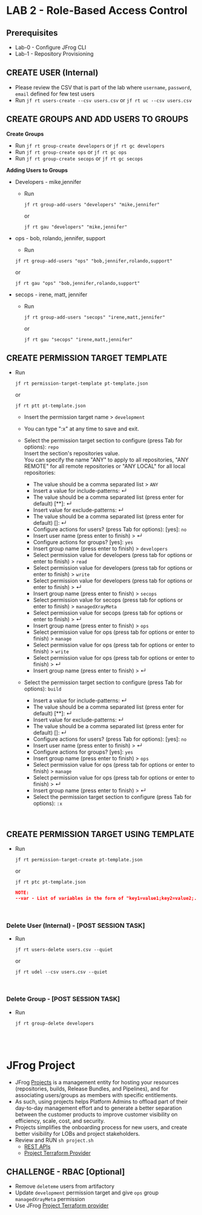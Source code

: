 # LAB 2 - Role-Based Access Control

## Prerequisites
- Lab-0 - Configure JFrog CLI
- Lab-1 - Repository Provisioning

## CREATE USER (Internal)
- Please review the CSV that is part of the lab where `username`, `password`, `email` defined for few test users
- Run ``jf rt users-create --csv users.csv`` or ``jf rt uc --csv users.csv``

## CREATE GROUPS AND ADD USERS TO GROUPS
**Create Groups**
- Run ``jf rt group-create developers`` or ``jf rt gc developers``
- Run ``jf rt group-create ops`` or ``jf rt gc ops``
- Run ``jf rt group-create secops`` or ``jf rt gc secops``


**Adding Users to Groups**
- Developers - mike,jennifer
    - Run

      ``jf rt group-add-users "developers" "mike,jennifer"``

      or

      ``jf rt gau "developers" "mike,jennifer"``


- ops - bob, rolando, jennifer, support
    - Run

    ``jf rt group-add-users "ops" "bob,jennifer,rolando,support"``

  or

    ``jf rt gau "ops" "bob,jennifer,rolando,support"``


- secops - irene, matt, jennifer
    - Run

      ``jf rt group-add-users "secops" "irene,matt,jennifer"``

      or

      ``jf rt gau "secops" "irene,matt,jennifer"``


## CREATE PERMISSION TARGET TEMPLATE
- Run

  ``jf rt permission-target-template pt-template.json``

  or

  ``jf rt ptt pt-template.json``
    - Insert the permission target name > `development`

    - You can type ":x" at any time to save and exit.
    - Select the permission target section to configure (press Tab for options): `repo` <br/>
      Insert the section's repositories value. <br/>
      You can specify the name "ANY" to apply to all repositories, "ANY REMOTE" for all remote repositories or "ANY LOCAL" for all local repositories:

        - The value should be a comma separated list > `ANY`
        - Insert a value for include-patterns: ↵
        - The value should be a comma separated list (press enter for default) [**]: ↵
        - Insert value for exclude-patterns: ↵
        - The value should be a comma separated list (press enter for default) []: ↵
        - Configure actions for users? (press Tab for options): [yes]: `no`
        - Insert user name (press enter to finish) > ↵
        - Configure actions for groups? [yes]: `yes`
        - Insert group name (press enter to finish) > `developers`
        - Select permission value for developers (press tab for options or enter to finish) > `read`
        - Select permission value for developers (press tab for options or enter to finish) > `write`
        - Select permission value for developers (press tab for options or enter to finish) > ↵
        - Insert group name (press enter to finish) > `secops`
        - Select permission value for secops (press tab for options or enter to finish) > `managedXrayMeta`
        - Select permission value for secops (press tab for options or enter to finish) > ↵
        - Insert group name (press enter to finish) > `ops`
        - Select permission value for ops (press tab for options or enter to finish) > `manage`
        - Select permission value for ops (press tab for options or enter to finish) > `write`
        - Select permission value for ops (press tab for options or enter to finish) > ↵
        - Insert group name (press enter to finish) > ↵
    - Select the permission target section to configure (press Tab for options): `build`
        - Insert a value for include-patterns: ↵
        - The value should be a comma separated list (press enter for default) [**]: ↵
        - Insert value for exclude-patterns: ↵
        - The value should be a comma separated list (press enter for default) []: ↵
        - Configure actions for users? (press Tab for options): [yes]: `no`
        - Insert user name (press enter to finish) > ↵
        - Configure actions for groups? [yes]: `yes`
        - Insert group name (press enter to finish) > `ops`
        - Select permission value for ops (press tab for options or enter to finish) > `manage`
        - Select permission value for ops (press tab for options or enter to finish) > ↵
        - Insert group name (press enter to finish) > ↵
        - Select the permission target section to configure (press Tab for options): `:x`

<br />

## CREATE PERMISSION TARGET USING TEMPLATE
- Run

  ``jf rt permission-target-create pt-template.json``

  or

  ``jf rt ptc pt-template.json``

    ```json
    NOTE:
    --var - List of variables in the form of "key1=value1;key2=value2;..." to be replaced in the template.
    ```

<br />


### Delete User (Internal) - [POST SESSION TASK]
- Run

  ``jf rt users-delete users.csv --quiet``

  or

  ``jf rt udel --csv users.csv --quiet``

<br />

### Delete Group - [POST SESSION TASK]
- Run

  ``jf rt group-delete developers``

<br />
<br />

# JFrog Project
- JFrog [Projects](https://jfrog.com/help/r/jfrog-platform-administration-documentation/projects) is a management entity for hosting your resources (repositories, builds, Release Bundles, and Pipelines), and for associating users/groups as members with specific entitlements. 
- As such, using projects helps Platform Admins to offload part of their day-to-day management effort and to generate a better separation between the customer products to improve customer visibility on efficiency, scale, cost, and security. 
- Projects simplifies the onboarding process for new users, and create better visibility for LOBs and project stakeholders.
- Review and RUN `sh project.sh`
  - [REST APIs](https://jfrog.com/help/r/jfrog-rest-apis/projects?tocId=EdXas7XMSjSwMAunjWXA7w)
  - [Project Terraform Provider](https://registry.terraform.io/providers/jfrog/project/latest)

## CHALLENGE - RBAC [Optional]
- Remove `deleteme` users from artifactory
- Update ``development`` permission target and give ``ops`` group ``managedXrayMeta`` permission
- Use JFrog [Project Terraform provider](https://registry.terraform.io/providers/jfrog/project/latest)
